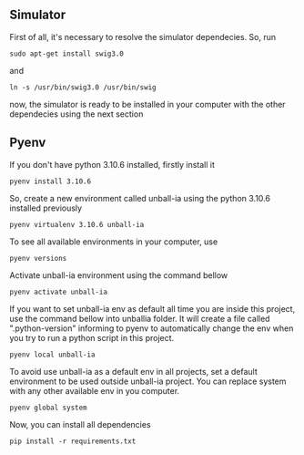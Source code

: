 ## Simulator

First of all, it's necessary to resolve the simulator dependecies. So, run

```
sudo apt-get install swig3.0
```
and
```
ln -s /usr/bin/swig3.0 /usr/bin/swig
```

now, the simulator is ready to be installed in your computer with the other dependecies using
the next section

## Pyenv 

If you don't have python 3.10.6 installed, firstly install it
```
pyenv install 3.10.6
```

So, create a new environment called unball-ia using the python 3.10.6 installed previously
```
pyenv virtualenv 3.10.6 unball-ia
```

To see all available environments in your computer, use
```
pyenv versions
```

Activate unball-ia environment using the command bellow
```
pyenv activate unball-ia
```

If you want to set unball-ia env as default all time you are inside this project, use the command bellow into unballia folder. It will create a file called ".python-version" informing to pyenv to automatically change the env when you try to run a python script in this project.
```
pyenv local unball-ia
```

To avoid use unball-ia as a default env in all projects, set a default environment to be used outside unball-ia project. You can replace system with any other available env in you computer.
```
pyenv global system
```

Now, you can install all dependencies
```
pip install -r requirements.txt
```
